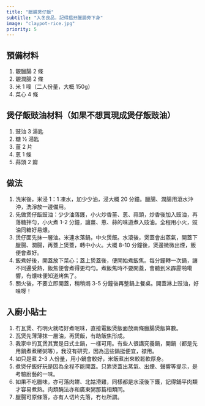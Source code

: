 ```yaml
---
title: "臘腸煲仔飯"
subtitle: "入冬良品，記得搵孖臘腸旁下身"
image: "claypot-rice.jpg"
priority: 5
---
```


## 預備材料

1. 靚臘腸 2 條
2. 靚潤腸 2 條
3. 米 1 嘜（二人份量，大概 150g）
4. 菜心 4 條

## 煲仔飯豉油材料（如果不想買現成煲仔飯豉油）

1. 豉油 3 湯匙
2. 糖 ½ 湯匙
3. 薑 2 片
4. 蔥 1 條
5. 蒜頭 2 瓣

## 做法

1. 洗米後，米浸 1：1 凍水，加少少油，浸大概 20 分鐘。臘腸、潤腸用滾水沖沖，洗淨放一邊備用。
2. 先做煲仔飯豉油：少少油落鑊，小火炒香薑、蔥、蒜頭，炒香後加入豉油，再落糖拌勻，小火煮 1-2 分鐘，讓薑、蔥、蒜的味道煮入豉油。全程用小火，豉油同糖好易燶。
3. 煲仔面先抹一層油。米連水落鍋，中火煲飯。水滾後，煲蓋會出蒸氣，開蓋下臘腸、潤腸，再蓋上煲蓋，轉中小火。大概 8-10 分鐘後，煲邊微微出煙，飯便會煮好。
4. 飯煮好後，開蓋放下菜心；蓋上煲蓋後，便開始煮飯焦。每分鐘轉一次鍋，讓不同邊受熱，飯焦便會煮得更均勻。煮飯焦時不要開蓋，會聽到米霹靂啪嘞響，有燶味便知道烤焦了。
5. 關火後，不要立即開蓋，稍稍焗 3-5 分鐘後再整鍋上餐桌。開蓋淋上豉油，好味呀！

## 入廚小貼士

1. 冇瓦煲、冇明火就唔好煮呢味，直接電飯煲飯面放兩條臘腸煲飯算數。
2. 瓦煲先薄薄抹一層油，再煲飯，有助飯焦形成。
3. 我家中的瓦煲其實是日式土鍋，一樣可用。有些人很講究養鍋，開鍋（都是先用鍋煮煮稀粥等），我沒有研究，因為這些鍋挺便宜，襟用。
4. 如只是煮 2-3 人份量，用小鍋會較好，米飯煮出來較鬆軟厚身。
5. 煮煲仔飯好玩是因為全程不能開蓋。只靠煲蓋出蒸氣、出煙、聲響等提示，是考驗廚藝的一味。
6. 如果不吃臘味，亦可落肉餅、北姑滑雞，同樣都是水滾後下鑊，記得鋪平肉類才容易煮熟。肉類醃法亦和廣東粥那篇相類同。
7. 臘腸可原條落，亦有人切片先落，冇乜所謂。
